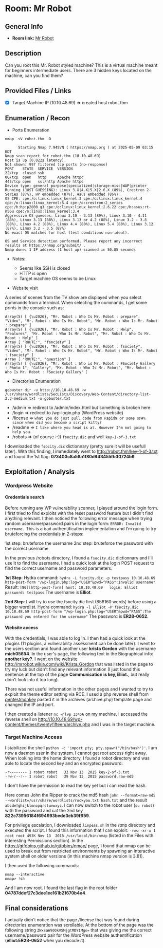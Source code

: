 # Room: Mr Robot

## General Info
- **Room link:** [Mr Robot](https://tryhackme.com/room/mrrobot)

## Description

Can you root this Mr. Robot styled machine? This is a virtual machine meant for beginners intermediate users. There are 3 hidden keys located on the machine, can you find them?

## Provided Files / Links
- [x] Target Machine IP (10.10.48.69) => created host robot.thm

## Enumeration / Recon
- Ports Enumeration

`nmap -sV robot.thm -O`

```
      Starting Nmap 7.94SVN ( https://nmap.org ) at 2025-05-09 03:15 EDT
Nmap scan report for robot.thm (10.10.48.69)
Host is up (0.022s latency).
Not shown: 997 filtered tcp ports (no-response)
PORT    STATE  SERVICE  VERSION
22/tcp  closed ssh
80/tcp  open   http     Apache httpd
443/tcp open   ssl/http Apache httpd
Device type: general purpose|specialized|storage-misc|WAP|printer
Running (JUST GUESSING): Linux 3.X|4.X|5.X|2.6.X (89%), Crestron 2-Series (87%), HP embedded (87%), Asus embedded (86%)
OS CPE: cpe:/o:linux:linux_kernel:3 cpe:/o:linux:linux_kernel:4 cpe:/o:linux:linux_kernel:5.4 cpe:/o:crestron:2_series cpe:/h:hp:p2000_g3 cpe:/o:linux:linux_kernel:2.6.22 cpe:/h:asus:rt-n56u cpe:/o:linux:linux_kernel:3.4
Aggressive OS guesses: Linux 3.10 - 3.13 (89%), Linux 3.10 - 4.11 (88%), Linux 3.13 (88%), Linux 3.13 or 4.2 (88%), Linux 3.2 - 3.8 (88%), Linux 4.2 (88%), Linux 4.4 (88%), Linux 5.4 (88%), Linux 3.12 (87%), Linux 3.2 - 3.5 (87%)
No exact OS matches for host (test conditions non-ideal).

OS and Service detection performed. Please report any incorrect results at https://nmap.org/submit/ .
Nmap done: 1 IP address (1 host up) scanned in 50.05 seconds

```

  - Notes:
    - Seems like SSH is closed
    - HTTP is open
    - Target machine OS seems to be Linux

- Website visit

A series of scenes from the TV show are displayed when you select commands from a terminal.
When selecting the commands, I get some prints in the console such as:

```
Array(5) [ {\u2026}, "Mr. Robot : Who Is Mr. Robot : prepare", "Video", "Mr. Robot : Who Is Mr. Robot", "Mr. Robot : Who Is Mr. Robot : prepare" ]
Array(5) [ {\u2026}, "Mr. Robot : Who Is Mr. Robot : Help", "Features", "Mr. Robot : Who Is Mr. Robot", "Mr. Robot : Who Is Mr. Robot : Help" ]
Array [ "ROUTE:", "fsociety" ]
Array(5) [ {\u2026}, "Mr. Robot : Who Is Mr. Robot : fsociety", "Video", "Mr. Robot : Who Is Mr. Robot", "Mr. Robot : Who Is Mr. Robot : fsociety" ]
Array [ "ROUTE:", "question" ]
Array(5) [ {\u2026}, "Mr. Robot : Who is Mr. Robot : FSociety Gallery : Photo 1", "Gallery", "Mr. Robot : Who Is Mr. Robot", "Mr. Robot : Who Is Mr. Robot : FSociety Gallery" ]
```

- Directories Enumeration

`gobuster dir -u http://10.10.48.69 -w /usr/share/wordlists/SecLists/Discovery/Web-Content/directory-list-2.3-medium.txt -o gobuster.txt`

 - /admin => redirect to /admin/index.html but something is broken here
 - /login => redirect to /wp-login.php (WordPress website)
 - /license => `what you do just pull code from Rapid9 or some s@#% since when did you become a script kitty?`
 - /readme => `I like where you head is at. However I'm not going to help you. `
 - /robots => (of course :-)) `fsocity.dic` and well `key-1-of-3.txt`

I downloaded the `fsocity.dic` dictionnary (pretty sure it will be usefull later).
With this finding, I immediately went to http://robot.thm/key-1-of-3.txt and found the 1st flag: **073403c8a58a1f80d943455fb30724b9**

## Exploitation / Analysis

### Wordpress Website

#### Credentials search


Before running any WP vulnerability scanner, I played around the login form. I first tried to find exploits with the reset password feature but I didn't find anything relevant. I then noticed the following error message when trying random username/password pairs in the login form: `ERROR: Invalid username.`
This is a bad authentification implementation and I'm going to try bruteforcing the credentials in 2-steps:
  
1st step: bruteforce the username
2nd step: bruteforce the password with the correct username

In the previous /robots directory, I found a `fsocity.dic` dictionnary and I'll use it to find the username.
I had a quick look at the login POST request to find the correct username and password parameters.

**1st Step**:
Hydra command: `hydra -L fsocity.dic -p testpass 10.10.48.69 http-post-form "/wp-login.php:log=^USER^&pwd=^PASS^:Invalid username"`
Result: `[80][http-post-form] host: 10.10.48.69   login: Elliot   password: testpass`
The username is **Elliot**.

**2nd Step**:
I will try to use the fsocity.dic first (858160 words) before using a bigger wordlist.
Hydra command: `hydra -l Elliot -P fsocity.dic 10.10.48.69 http-post-form "/wp-login.php:log=^USER^&pwd=^PASS^:The password you entered for the username"`
The password is **ER28-0652**.

#### Website access

With the credentials, I was able to log in.
I then had a quick look at the plugins (11 plugins, a vulnerability assessment can be done later).
I went to the users section and found another user **krista Gordon** with the username **mich05654**.
In the user's page, the following text in the Biographical info: **another key?**.
I went on the website http://mrrobot.wikia.com/wiki/Krista_Gordon that was listed in the page to try my luck but didn't find any relevant information (I just found this sentence at the top of the page  **Communication is key,Elliot.**, but really didn't look into it too long).

There was not useful information in the other pages and I wanted to try to exploit the theme editor setting via RCE.
I used a php reverse shell from [pentestmonkey](https://github.com/pentestmonkey/php-reverse-shell/blob/master/php-reverse-shell.php) pasted it in the archives (archive.php) template page and changed the IP and port.

I then created a listener `nc -nlvp 33456` on my machine.
I accessed the reverse shell on http://10.10.48.69/wp-content/themes/twentyfifteen/archive.php and I was in the target machine.

### Target Machine Access


I stabilized the shell `python -c 'import pty; pty.spawn("/bin/bash")'`.
I am now a daemon user in the system.
I cannot get root access right away.
When looking into the home directory, I found a robot directory and was able to locate the second key and an encrypted password:
```
-r-------- 1 robot robot   33 Nov 13  2015 key-2-of-3.txt
-rw-r--r-- 1 robot robot   39 Nov 13  2015 password.raw-md5
```
I don't have the permission to read the key yet but i can read the hash.

Here comes John the Ripper to crack the md5 hash `john --format=raw-md5 --wordlist=/usr/share/wordlists/rockyou.txt hash.txt` and the result `abcdefghijklmnopqrstuvwxyz`.
I can now switch to the robot user (`su robot`) with the password and cat the 2nd key **822c73956184f694993bede3eb39f959**.

For privilege escalation, I downloaded `linpeas.sh` in the /tmp directory and executed the script.
I found this information that I can exploit: `-rwsr-xr-x 1 root root 493K Nov 13  2015 /usr/local/bin/nmap` (listed in the Files with interesting Permissions section).
In the https://gtfobins.github.io/gtfobins/nmap/ page, I found that nmap can be used to break out from restricted environments by spawning an interactive system shell on older versions (in this machine nmap version is 3.81).

I then used the following commands:
```
nmap --interactive
nmap> !sh
```
And I am now root.
I found the last flag in the root folder **04787ddef27c3dee1ee161b21670b4e4**.

## Final considerations

I actually didn't notice that the page /license that was found during directories enumeration was scrollable.
At the bottom of the page was the following string `ZWxsaW90OkVSMjgtMDY1Mgo=` that was giving me the correct username/password pair for the WordPress website authentification (**elliot:ER28-0652** when you decode it).
